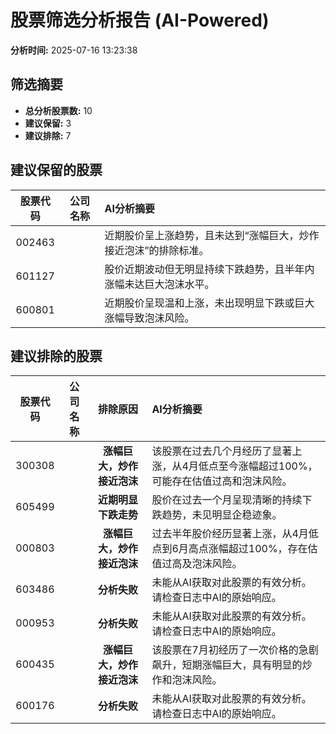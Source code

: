 # 股票筛选分析报告 (AI-Powered)

**分析时间:** 2025-07-16 13:23:38

## 筛选摘要

- **总分析股票数:** 10
- **建议保留:** 3
- **建议排除:** 7

## 建议保留的股票

| 股票代码 | 公司名称 | AI分析摘要 |
|:---:|:---:|:---|
| 002463 |  | 近期股价呈上涨趋势，且未达到“涨幅巨大，炒作接近泡沫”的排除标准。 |
| 601127 |  | 股价近期波动但无明显持续下跌趋势，且半年内涨幅未达巨大泡沫水平。 |
| 600801 |  | 近期股价呈现温和上涨，未出现明显下跌或巨大涨幅导致泡沫风险。 |

## 建议排除的股票

| 股票代码 | 公司名称 | 排除原因 | AI分析摘要 |
|:---:|:---:|:---:|:---|
| 300308 |  | **涨幅巨大，炒作接近泡沫** | 该股票在过去几个月经历了显著上涨，从4月低点至今涨幅超过100%，可能存在估值过高和泡沫风险。 |
| 605499 |  | **近期明显下跌走势** | 股价在过去一个月呈现清晰的持续下跌趋势，未见明显企稳迹象。 |
| 000803 |  | **涨幅巨大，炒作接近泡沫** | 过去半年股价经历显著上涨，从4月低点到6月高点涨幅超过100%，存在估值过高及泡沫风险。 |
| 603486 |  | **分析失败** | 未能从AI获取对此股票的有效分析。请检查日志中AI的原始响应。 |
| 000953 |  | **分析失败** | 未能从AI获取对此股票的有效分析。请检查日志中AI的原始响应。 |
| 600435 |  | **涨幅巨大，炒作接近泡沫** | 该股票在7月初经历了一次价格的急剧飙升，短期涨幅巨大，具有明显的炒作和泡沫风险。 |
| 600176 |  | **分析失败** | 未能从AI获取对此股票的有效分析。请检查日志中AI的原始响应。 |
